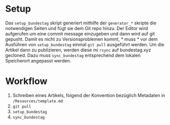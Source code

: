 # Setup 

Das `setup_bundestag` skript generiert mithilfe der `generator_*` skripte die notwendigen Seiten und fügt sie dem Git repo hinzu. 
Der Editor wird aufgerufen um eine commit message einzugeben und dann wird auf git gepusht. 
Damit es nicht zu Versionsproblemen kommt, * muss * vor dem Ausführen von `setup_bundestag` einmal `git pull` ausgeführt werden.
Um die Artikel dann zu publizieren, werden diese mi `rsync` auf bundestag.xyz gecloned. 
Dazu muss `sync_bundestag` entsprechend dem lokalen Speicherort angepasst werden. 


# Workflow

1. Schreiben eines Artikels, folgend der Konvention bezüglich Metadaten in `/Resources/template.md`
2. `git pull`
3. `setup_bundestag` 
4. `sync_bundestag`
